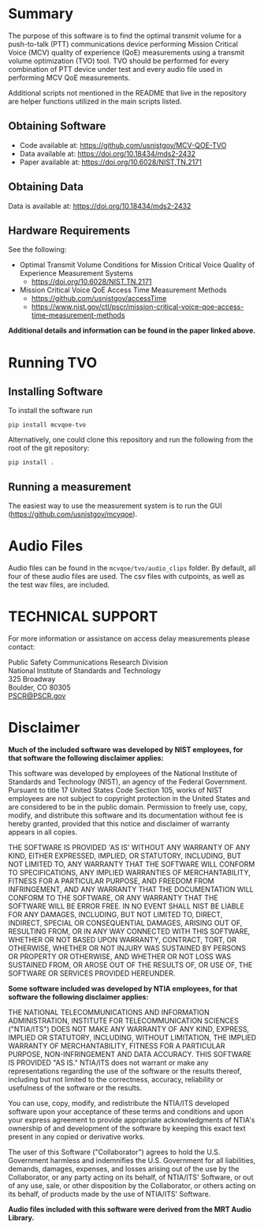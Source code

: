 # Summary
The purpose of this software is to find the optimal transmit volume for a push-to-talk (PTT) communications device performing Mission Critical Voice (MCV) quality of experience (QoE) measurements using a transmit volume optimization (TVO) tool. TVO should be performed for every combination of PTT device under test and every audio file used in performing MCV QoE measurements.  

Additional scripts not mentioned in the README that live in the repository are helper functions utilized in the main scripts listed.

## Obtaining Software
- Code available at: https://github.com/usnistgov/MCV-QOE-TVO
- Data available at: https://doi.org/10.18434/mds2-2432
- Paper available at: https://doi.org/10.6028/NIST.TN.2171

## Obtaining Data 
Data is available at: https://doi.org/10.18434/mds2-2432

## Hardware Requirements 
See the following:
- Optimal Transmit Volume Conditions for Mission Critical Voice Quality of Experience Measurement Systems
  - https://doi.org/10.6028/NIST.TN.2171 
- Mission Critical Voice QoE Access Time Measurement Methods 
  - https://github.com/usnistgov/accessTime
  - https://www.nist.gov/ctl/pscr/mission-critical-voice-qoe-access-time-measurement-methods

**Additional details and information can be found in the paper linked above.**



# Running TVO 

## Installing Software
To install the software run
```
pip install mcvqoe-tvo
```

Alternatively, one could clone this repository and run the following from the root of the git repository:
```
pip install .
```

## Running a measurement
The easiest way to use the measurement system is to run the GUI (https://github.com/usnistgov/mcvqoe).

# Audio Files
Audio files can be found in the `mcvqoe/tvo/audio_clips` folder. By default, all four of these audio files are used. The csv files with cutpoints, as well as the test wav files, are included. 


# TECHNICAL SUPPORT
For more information or assistance on access delay measurements please contact:

Public Safety Communications Research Division\
National Institute of Standards and Technology\
325 Broadway\
Boulder, CO 80305\
PSCR@PSCR.gov

# Disclaimer
**Much of the included software was developed by NIST employees, for that software the following disclaimer applies:**

This software was developed by employees of the National Institute of Standards and Technology (NIST), an agency of the Federal Government. Pursuant to title 17 United States Code Section 105, works of NIST employees are not subject to copyright protection in the United States and are considered to be in the public domain. Permission to freely use, copy, modify, and distribute this software and its documentation without fee is hereby granted, provided that this notice and disclaimer of warranty appears in all copies.

THE SOFTWARE IS PROVIDED 'AS IS' WITHOUT ANY WARRANTY OF ANY KIND, EITHER EXPRESSED, IMPLIED, OR STATUTORY, INCLUDING, BUT NOT LIMITED TO, ANY WARRANTY THAT THE SOFTWARE WILL CONFORM TO SPECIFICATIONS, ANY IMPLIED WARRANTIES OF MERCHANTABILITY, FITNESS FOR A PARTICULAR PURPOSE, AND FREEDOM FROM INFRINGEMENT, AND ANY WARRANTY THAT THE DOCUMENTATION WILL CONFORM TO THE SOFTWARE, OR ANY WARRANTY THAT THE SOFTWARE WILL BE ERROR FREE. IN NO EVENT SHALL NIST BE LIABLE FOR ANY DAMAGES, INCLUDING, BUT NOT LIMITED TO, DIRECT, INDIRECT, SPECIAL OR CONSEQUENTIAL DAMAGES, ARISING OUT OF, RESULTING FROM, OR IN ANY WAY CONNECTED WITH THIS SOFTWARE, WHETHER OR NOT BASED UPON WARRANTY, CONTRACT, TORT, OR OTHERWISE, WHETHER OR NOT INJURY WAS SUSTAINED BY PERSONS OR PROPERTY OR OTHERWISE, AND WHETHER OR NOT LOSS WAS SUSTAINED FROM, OR AROSE OUT OF THE RESULTS OF, OR USE OF, THE SOFTWARE OR SERVICES PROVIDED HEREUNDER.

**Some software included was developed by NTIA employees, for that software the following disclaimer applies:**

THE NATIONAL TELECOMMUNICATIONS AND INFORMATION ADMINISTRATION,
INSTITUTE FOR TELECOMMUNICATION SCIENCES ("NTIA/ITS") DOES NOT MAKE
ANY WARRANTY OF ANY KIND, EXPRESS, IMPLIED OR STATUTORY, INCLUDING,
WITHOUT LIMITATION, THE IMPLIED WARRANTY OF MERCHANTABILITY, FITNESS FOR
A PARTICULAR PURPOSE, NON-INFRINGEMENT AND DATA ACCURACY.  THIS SOFTWARE
IS PROVIDED "AS IS."  NTIA/ITS does not warrant or make any
representations regarding the use of the software or the results thereof,
including but not limited to the correctness, accuracy, reliability or
usefulness of the software or the results.

You can use, copy, modify, and redistribute the NTIA/ITS developed
software upon your acceptance of these terms and conditions and upon
your express agreement to provide appropriate acknowledgments of
NTIA's ownership of and development of the software by keeping this
exact text present in any copied or derivative works.

The user of this Software ("Collaborator") agrees to hold the U.S.
Government harmless and indemnifies the U.S. Government for all
liabilities, demands, damages, expenses, and losses arising out of
the use by the Collaborator, or any party acting on its behalf, of
NTIA/ITS' Software, or out of any use, sale, or other disposition by
the Collaborator, or others acting on its behalf, of products made
by the use of NTIA/ITS' Software.


**Audio files included with this software were derived from the MRT Audio Library.**
